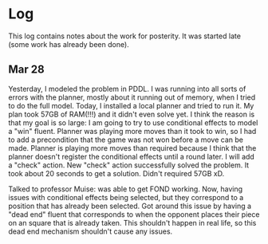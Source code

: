 # Log
This log contains notes about the work for posterity. It was started late (some work has already been done).

## Mar 28
Yesterday, I modeled the problem in PDDL. I was running into all sorts of errors with the planner, mostly about it running out of memory, when I tried to do the full model.
Today, I installed a local planner and tried to run it. My plan took 57GB of RAM(!!!) and it didn't even solve yet. I think the reason is that my goal is so large: I am going to try to use conditional effects to model a "win" fluent.
Planner was playing more moves than it took to win, so I had to add a precondition that the game was not won before a move can be made.
Planner is playing more moves than required because I think that the planner doesn't register the conditional effects until a round later. I will add a "check" action.
New "check" action successfully solved the problem. It took about 20 seconds to get a solution. Didn't required 57GB xD.

Talked to professor Muise: was able to get FOND working. Now, having issues with conditional effects being selected, but they correspond to a position that has already been selected.
Got around this issue by having a "dead end" fluent that corresponds to when the opponent places their piece on an square that is already taken. This shouldn't happen in real life, so this dead end mechanism shouldn't cause any issues.